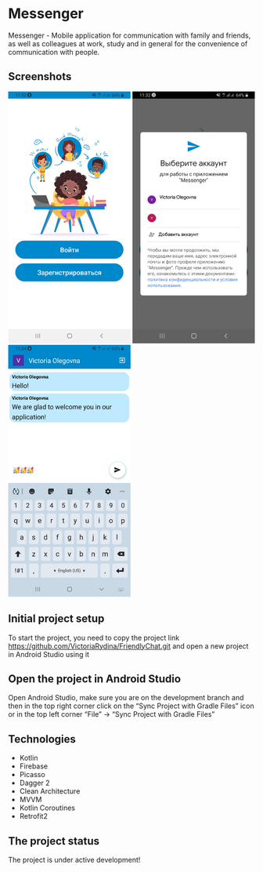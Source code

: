 # Messenger

Messenger - Mobile application for communication with family and friends, as well as colleagues at
work, study and in general for the convenience of communication with people.

## Screenshots

<p float="left">
	<img src="./screenshots/main_screen.jpg" alt="Application opening" width="250">
	<img src="./screenshots/account_selection.jpg" alt="Account selection" width="250">
	<img src="./screenshots/chat_screen.jpg" alt="Chat screen" width="250">
</p>

## Initial project setup

To start the project, you need to copy the project link
https://github.com/VictoriaRydina/FriendlyChat.git and open a new project in Android Studio using it

## Open the project in Android Studio

Open Android Studio, make sure you are on the development branch and then in the top right corner
click on the “Sync Project with Gradle Files” icon or in the top left corner “File” -> “Sync Project
with Gradle Files”

## Technologies

* Kotlin
* Firebase
* Picasso
* Dagger 2
* Clean Architecture
* MVVM
* Kotlin Coroutines
* Retrofit2

## The project status

The project is under active development!
